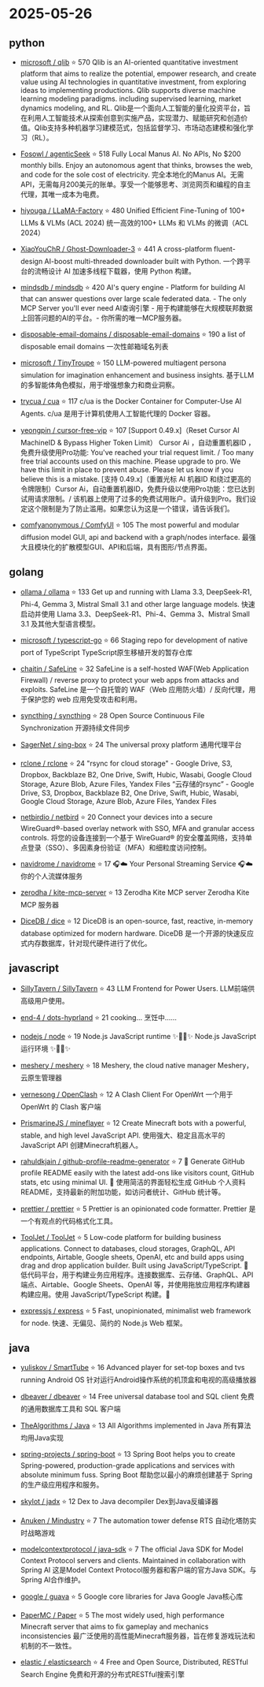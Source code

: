 # 2025-05-26

## python

* [microsoft / qlib](https://github.com/microsoft/qlib) ⭐ 570
  Qlib is an AI-oriented quantitative investment platform that aims to realize the potential, empower research, and create value using AI technologies in quantitative investment, from exploring ideas to implementing productions. Qlib supports diverse machine learning modeling paradigms. including supervised learning, market dynamics modeling, and RL.
    Qlib是一个面向人工智能的量化投资平台，旨在利用人工智能技术从探索创意到实施产品，实现潜力、赋能研究和创造价值。Qlib支持多种机器学习建模范式，包括监督学习、市场动态建模和强化学习（RL）。

* [Fosowl / agenticSeek](https://github.com/Fosowl/agenticSeek) ⭐ 518
  Fully Local Manus AI. No APIs, No $200 monthly bills. Enjoy an autonomous agent that thinks, browses the web, and code for the sole cost of electricity.
    完全本地化的Manus AI。无需API，无需每月200美元的账单。享受一个能够思考、浏览网页和编程的自主代理，其唯一成本为电费。

* [hiyouga / LLaMA-Factory](https://github.com/hiyouga/LLaMA-Factory) ⭐ 480
  Unified Efficient Fine-Tuning of 100+ LLMs & VLMs (ACL 2024)
    统一高效的100+ LLMs 和 VLMs 的微调（ACL 2024）

* [XiaoYouChR / Ghost-Downloader-3](https://github.com/XiaoYouChR/Ghost-Downloader-3) ⭐ 441
  A cross-platform fluent-design AI-boost multi-threaded downloader built with Python.
    一个跨平台的流畅设计 AI 加速多线程下载器，使用 Python 构建。

* [mindsdb / mindsdb](https://github.com/mindsdb/mindsdb) ⭐ 420
  AI's query engine - Platform for building AI that can answer questions over large scale federated data. - The only MCP Server you'll ever need
    AI查询引擎 - 用于构建能够在大规模联邦数据上回答问题的AI的平台。- 你所需的唯一MCP服务器。

* [disposable-email-domains / disposable-email-domains](https://github.com/disposable-email-domains/disposable-email-domains) ⭐ 190
  a list of disposable email domains
    一次性邮箱域名列表

* [microsoft / TinyTroupe](https://github.com/microsoft/TinyTroupe) ⭐ 150
  LLM-powered multiagent persona simulation for imagination enhancement and business insights.
    基于LLM的多智能体角色模拟，用于增强想象力和商业洞察。

* [trycua / cua](https://github.com/trycua/cua) ⭐ 117
  c/ua is the Docker Container for Computer-Use AI Agents.
    c/ua 是用于计算机使用人工智能代理的 Docker 容器。

* [yeongpin / cursor-free-vip](https://github.com/yeongpin/cursor-free-vip) ⭐ 107
  [Support 0.49.x]（Reset Cursor AI MachineID & Bypass Higher Token Limit） Cursor Ai ，自动重置机器ID ， 免费升级使用Pro功能: You've reached your trial request limit. / Too many free trial accounts used on this machine. Please upgrade to pro. We have this limit in place to prevent abuse. Please let us know if you believe this is a mistake.
    [支持 0.49.x]（重置光标 AI 机器ID 和绕过更高的令牌限制）Cursor Ai，自动重置机器ID，免费升级以使用Pro功能：您已达到试用请求限制。/ 该机器上使用了过多的免费试用账户。请升级到Pro。我们设定这个限制是为了防止滥用。如果您认为这是一个错误，请告诉我们。

* [comfyanonymous / ComfyUI](https://github.com/comfyanonymous/ComfyUI) ⭐ 105
  The most powerful and modular diffusion model GUI, api and backend with a graph/nodes interface.
    最强大且模块化的扩散模型GUI、API和后端，具有图形/节点界面。


## golang

* [ollama / ollama](https://github.com/ollama/ollama) ⭐ 133
  Get up and running with Llama 3.3, DeepSeek-R1, Phi-4, Gemma 3, Mistral Small 3.1 and other large language models.
    快速启动并使用 Llama 3.3、DeepSeek-R1、Phi-4、Gemma 3、Mistral Small 3.1 及其他大型语言模型。

* [microsoft / typescript-go](https://github.com/microsoft/typescript-go) ⭐ 66
  Staging repo for development of native port of TypeScript
    TypeScript原生移植开发的暂存仓库

* [chaitin / SafeLine](https://github.com/chaitin/SafeLine) ⭐ 32
  SafeLine is a self-hosted WAF(Web Application Firewall) / reverse proxy to protect your web apps from attacks and exploits.
    SafeLine 是一个自托管的 WAF（Web 应用防火墙）/ 反向代理，用于保护您的 web 应用免受攻击和利用。

* [syncthing / syncthing](https://github.com/syncthing/syncthing) ⭐ 28
  Open Source Continuous File Synchronization
    开源持续文件同步

* [SagerNet / sing-box](https://github.com/SagerNet/sing-box) ⭐ 24
  The universal proxy platform
    通用代理平台

* [rclone / rclone](https://github.com/rclone/rclone) ⭐ 24
  "rsync for cloud storage" - Google Drive, S3, Dropbox, Backblaze B2, One Drive, Swift, Hubic, Wasabi, Google Cloud Storage, Azure Blob, Azure Files, Yandex Files
    “云存储的rsync” - Google Drive, S3, Dropbox, Backblaze B2, One Drive, Swift, Hubic, Wasabi, Google Cloud Storage, Azure Blob, Azure Files, Yandex Files

* [netbirdio / netbird](https://github.com/netbirdio/netbird) ⭐ 20
  Connect your devices into a secure WireGuard®-based overlay network with SSO, MFA and granular access controls.
    将您的设备连接到一个基于 WireGuard® 的安全覆盖网络，支持单点登录（SSO）、多因素身份验证（MFA）和细粒度访问控制。

* [navidrome / navidrome](https://github.com/navidrome/navidrome) ⭐ 17
  🎧☁️ Your Personal Streaming Service
    🎧☁️ 你的个人流媒体服务

* [zerodha / kite-mcp-server](https://github.com/zerodha/kite-mcp-server) ⭐ 13
  Zerodha Kite MCP server
    Zerodha Kite MCP 服务器

* [DiceDB / dice](https://github.com/DiceDB/dice) ⭐ 12
  DiceDB is an open-source, fast, reactive, in-memory database optimized for modern hardware.
    DiceDB 是一个开源的快速反应式内存数据库，针对现代硬件进行了优化。


## javascript

* [SillyTavern / SillyTavern](https://github.com/SillyTavern/SillyTavern) ⭐ 43
  LLM Frontend for Power Users.
    LLM前端供高级用户使用。

* [end-4 / dots-hyprland](https://github.com/end-4/dots-hyprland) ⭐ 21
  cooking...
    烹饪中……

* [nodejs / node](https://github.com/nodejs/node) ⭐ 19
  Node.js JavaScript runtime ✨🐢🚀✨
    Node.js JavaScript 运行环境 ✨🐢🚀✨

* [meshery / meshery](https://github.com/meshery/meshery) ⭐ 18
  Meshery, the cloud native manager
    Meshery，云原生管理器

* [vernesong / OpenClash](https://github.com/vernesong/OpenClash) ⭐ 12
  A Clash Client For OpenWrt
    一个用于 OpenWrt 的 Clash 客户端

* [PrismarineJS / mineflayer](https://github.com/PrismarineJS/mineflayer) ⭐ 12
  Create Minecraft bots with a powerful, stable, and high level JavaScript API.
    使用强大、稳定且高水平的JavaScript API 创建Minecraft机器人。

* [rahuldkjain / github-profile-readme-generator](https://github.com/rahuldkjain/github-profile-readme-generator) ⭐ 7
  🚀 Generate GitHub profile README easily with the latest add-ons like visitors count, GitHub stats, etc using minimal UI.
    🚀 使用简洁的界面轻松生成 GitHub 个人资料 README，支持最新的附加功能，如访问者统计、GitHub 统计等。

* [prettier / prettier](https://github.com/prettier/prettier) ⭐ 5
  Prettier is an opinionated code formatter.
    Prettier 是一个有观点的代码格式化工具。

* [ToolJet / ToolJet](https://github.com/ToolJet/ToolJet) ⭐ 5
  Low-code platform for building business applications. Connect to databases, cloud storages, GraphQL, API endpoints, Airtable, Google sheets, OpenAI, etc and build apps using drag and drop application builder. Built using JavaScript/TypeScript. 🚀
    低代码平台，用于构建业务应用程序。连接数据库、云存储、GraphQL、API 端点、Airtable、Google Sheets、OpenAI 等，并使用拖放应用程序构建器构建应用。使用 JavaScript/TypeScript 构建。🚀

* [expressjs / express](https://github.com/expressjs/express) ⭐ 5
  Fast, unopinionated, minimalist web framework for node.
    快速、无偏见、简约的 Node.js Web 框架。


## java

* [yuliskov / SmartTube](https://github.com/yuliskov/SmartTube) ⭐ 16
  Advanced player for set-top boxes and tvs running Android OS
    针对运行Android操作系统的机顶盒和电视的高级播放器

* [dbeaver / dbeaver](https://github.com/dbeaver/dbeaver) ⭐ 14
  Free universal database tool and SQL client
    免费的通用数据库工具和 SQL 客户端

* [TheAlgorithms / Java](https://github.com/TheAlgorithms/Java) ⭐ 13
  All Algorithms implemented in Java
    所有算法均用Java实现

* [spring-projects / spring-boot](https://github.com/spring-projects/spring-boot) ⭐ 13
  Spring Boot helps you to create Spring-powered, production-grade applications and services with absolute minimum fuss.
    Spring Boot 帮助您以最小的麻烦创建基于 Spring 的生产级应用程序和服务。

* [skylot / jadx](https://github.com/skylot/jadx) ⭐ 12
  Dex to Java decompiler
    Dex到Java反编译器

* [Anuken / Mindustry](https://github.com/Anuken/Mindustry) ⭐ 7
  The automation tower defense RTS
    自动化塔防实时战略游戏

* [modelcontextprotocol / java-sdk](https://github.com/modelcontextprotocol/java-sdk) ⭐ 7
  The official Java SDK for Model Context Protocol servers and clients. Maintained in collaboration with Spring AI
    这是Model Context Protocol服务器和客户端的官方Java SDK。与Spring AI合作维护。

* [google / guava](https://github.com/google/guava) ⭐ 5
  Google core libraries for Java
    Google Java核心库

* [PaperMC / Paper](https://github.com/PaperMC/Paper) ⭐ 5
  The most widely used, high performance Minecraft server that aims to fix gameplay and mechanics inconsistencies
    最广泛使用的高性能Minecraft服务器，旨在修复游戏玩法和机制的不一致性。

* [elastic / elasticsearch](https://github.com/elastic/elasticsearch) ⭐ 4
  Free and Open Source, Distributed, RESTful Search Engine
    免费和开源的分布式RESTful搜索引擎

